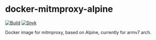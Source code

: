 # docker-mitmproxy-alpine

[![Build](https://github.com/g3rhard/docker-mitmproxy-alpine/actions/workflows/build.yaml/badge.svg)](https://github.com/g3rhard/docker-mitmproxy-alpine/actions/workflows/build.yaml)
[![Snyk](https://github.com/g3rhard/php-sample-app/actions/workflows/snyk-container-analysis.yaml/badge.svg)](https://github.com/g3rhard/php-sample-app/actions/workflows/snyk-container-analysis.yaml)

Docker image for mitmproxy, based on Alpine, currently for armv7 arch.
